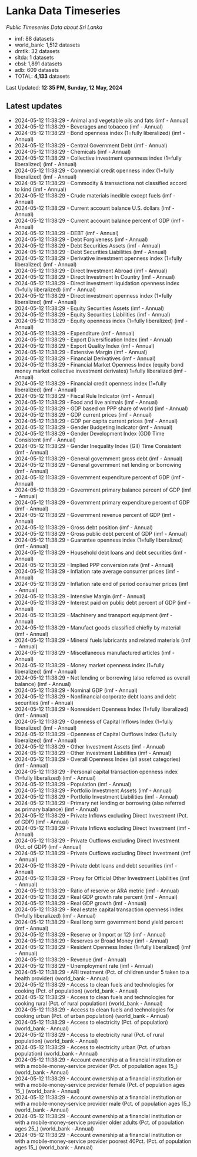 # Lanka Data Timeseries
*Public Timeseries Data about Sri Lanka*

* imf: 88 datasets
* world_bank: 1,512 datasets
* dmtlk: 32 datasets
* sltda: 1 datasets
* cbsl: 1,891 datasets
* adb: 609 datasets
* TOTAL: **4,133** datasets

Last Updated: **12:35 PM, Sunday, 12 May, 2024**

## Latest updates

* 2024-05-12 11:38:29 - Animal and vegetable oils and fats (imf - Annual)
* 2024-05-12 11:38:29 - Beverages and tobacco (imf - Annual)
* 2024-05-12 11:38:29 - Bond openness index (1=fully liberalized) (imf - Annual)
* 2024-05-12 11:38:29 - Central Government Debt (imf - Annual)
* 2024-05-12 11:38:29 - Chemicals (imf - Annual)
* 2024-05-12 11:38:29 - Collective investment openness index (1=fully liberalized) (imf - Annual)
* 2024-05-12 11:38:29 - Commercial credit openness index (1=fully liberalized) (imf - Annual)
* 2024-05-12 11:38:29 - Commodity & transactions not classified accord to kind (imf - Annual)
* 2024-05-12 11:38:29 - Crude materials inedible except fuels (imf - Annual)
* 2024-05-12 11:38:29 - Current account balance U.S. dollars (imf - Annual)
* 2024-05-12 11:38:29 - Current account balance percent of GDP (imf - Annual)
* 2024-05-12 11:38:29 - DEBT (imf - Annual)
* 2024-05-12 11:38:29 - Debt Forgiveness (imf - Annual)
* 2024-05-12 11:38:29 - Debt Securities Assets (imf - Annual)
* 2024-05-12 11:38:29 - Debt Securities Liabilities (imf - Annual)
* 2024-05-12 11:38:29 - Derivative investment openness index (1=fully liberalized) (imf - Annual)
* 2024-05-12 11:38:29 - Direct Investment Abroad (imf - Annual)
* 2024-05-12 11:38:29 - Direct Investment In Country (imf - Annual)
* 2024-05-12 11:38:29 - Direct investment liquidation openness index (1=fully liberalized) (imf - Annual)
* 2024-05-12 11:38:29 - Direct investment openness index (1=fully liberalized) (imf - Annual)
* 2024-05-12 11:38:29 - Equity Securities Assets (imf - Annual)
* 2024-05-12 11:38:29 - Equity Securities Liabilities (imf - Annual)
* 2024-05-12 11:38:29 - Equity openness index (1=fully liberalized) (imf - Annual)
* 2024-05-12 11:38:29 - Expenditure (imf - Annual)
* 2024-05-12 11:38:29 - Export Diversification Index (imf - Annual)
* 2024-05-12 11:38:29 - Export Quality Index (imf - Annual)
* 2024-05-12 11:38:29 - Extensive Margin (imf - Annual)
* 2024-05-12 11:38:29 - Financial Derivatives (imf - Annual)
* 2024-05-12 11:38:29 - Financial Market Openness Index (equity bond money market collective investment derivates) 1=fully liberalized (imf - Annual)
* 2024-05-12 11:38:29 - Financial credit openness index (1=fully liberalized) (imf - Annual)
* 2024-05-12 11:38:29 - Fiscal Rule Indicator (imf - Annual)
* 2024-05-12 11:38:29 - Food and live animals (imf - Annual)
* 2024-05-12 11:38:29 - GDP based on PPP share of world (imf - Annual)
* 2024-05-12 11:38:29 - GDP current prices (imf - Annual)
* 2024-05-12 11:38:29 - GDP per capita current prices (imf - Annual)
* 2024-05-12 11:38:29 - Gender Budgeting Indicator (imf - Annual)
* 2024-05-12 11:38:29 - Gender Development Index (GDI) Time Consistent (imf - Annual)
* 2024-05-12 11:38:29 - Gender Inequality Index (GII) Time Consistent (imf - Annual)
* 2024-05-12 11:38:29 - General government gross debt (imf - Annual)
* 2024-05-12 11:38:29 - General government net lending or borrowing (imf - Annual)
* 2024-05-12 11:38:29 - Government expenditure percent of GDP (imf - Annual)
* 2024-05-12 11:38:29 - Government primary balance percent of GDP (imf - Annual)
* 2024-05-12 11:38:29 - Government primary expenditure percent of GDP (imf - Annual)
* 2024-05-12 11:38:29 - Government revenue percent of GDP (imf - Annual)
* 2024-05-12 11:38:29 - Gross debt position (imf - Annual)
* 2024-05-12 11:38:29 - Gross public debt percent of GDP (imf - Annual)
* 2024-05-12 11:38:29 - Guarantee openness index (1=fully liberalized) (imf - Annual)
* 2024-05-12 11:38:29 - Household debt loans and debt securities (imf - Annual)
* 2024-05-12 11:38:29 - Implied PPP conversion rate (imf - Annual)
* 2024-05-12 11:38:29 - Inflation rate average consumer prices (imf - Annual)
* 2024-05-12 11:38:29 - Inflation rate end of period consumer prices (imf - Annual)
* 2024-05-12 11:38:29 - Intensive Margin (imf - Annual)
* 2024-05-12 11:38:29 - Interest paid on public debt percent of GDP (imf - Annual)
* 2024-05-12 11:38:29 - Machinery and transport equipment (imf - Annual)
* 2024-05-12 11:38:29 - Manufact goods classified chiefly by material (imf - Annual)
* 2024-05-12 11:38:29 - Mineral fuels lubricants and related materials (imf - Annual)
* 2024-05-12 11:38:29 - Miscellaneous manufactured articles (imf - Annual)
* 2024-05-12 11:38:29 - Money market openness index (1=fully liberalized) (imf - Annual)
* 2024-05-12 11:38:29 - Net lending or borrowing (also referred as overall balance) (imf - Annual)
* 2024-05-12 11:38:29 - Nominal GDP (imf - Annual)
* 2024-05-12 11:38:29 - Nonfinancial corporate debt loans and debt securities (imf - Annual)
* 2024-05-12 11:38:29 - Nonresident Openness Index (1=fully liberalized) (imf - Annual)
* 2024-05-12 11:38:29 - Openness of Capital Inflows Index (1=fully liberalized) (imf - Annual)
* 2024-05-12 11:38:29 - Openness of Capital Outflows Index (1=fully liberalized) (imf - Annual)
* 2024-05-12 11:38:29 - Other Investment Assets (imf - Annual)
* 2024-05-12 11:38:29 - Other Investment Liabilities (imf - Annual)
* 2024-05-12 11:38:29 - Overall Openness Index (all asset categories) (imf - Annual)
* 2024-05-12 11:38:29 - Personal capital transaction openness index (1=fully liberalized) (imf - Annual)
* 2024-05-12 11:38:29 - Population (imf - Annual)
* 2024-05-12 11:38:29 - Portfolio Investment Assets (imf - Annual)
* 2024-05-12 11:38:29 - Portfolio Investment Liabilities (imf - Annual)
* 2024-05-12 11:38:29 - Primary net lending or borrowing (also referred as primary balance) (imf - Annual)
* 2024-05-12 11:38:29 - Private Inflows excluding Direct Investment (Pct. of GDP) (imf - Annual)
* 2024-05-12 11:38:29 - Private Inflows excluding Direct Investment (imf - Annual)
* 2024-05-12 11:38:29 - Private Outflows excluding Direct Investment (Pct. of GDP) (imf - Annual)
* 2024-05-12 11:38:29 - Private Outflows excluding Direct Investment (imf - Annual)
* 2024-05-12 11:38:29 - Private debt loans and debt securities (imf - Annual)
* 2024-05-12 11:38:29 - Proxy for Official Other Investment Liabilities (imf - Annual)
* 2024-05-12 11:38:29 - Ratio of reserve or ARA metric (imf - Annual)
* 2024-05-12 11:38:29 - Real GDP growth rate percent (imf - Annual)
* 2024-05-12 11:38:29 - Real GDP growth (imf - Annual)
* 2024-05-12 11:38:29 - Real estate capital transaction openness index (1=fully liberalized) (imf - Annual)
* 2024-05-12 11:38:29 - Real long term government bond yield percent (imf - Annual)
* 2024-05-12 11:38:29 - Reserve or (Import or 12) (imf - Annual)
* 2024-05-12 11:38:29 - Reserves or Broad Money (imf - Annual)
* 2024-05-12 11:38:29 - Resident Openness Index (1=fully liberalized) (imf - Annual)
* 2024-05-12 11:38:29 - Revenue (imf - Annual)
* 2024-05-12 11:38:29 - Unemployment rate (imf - Annual)
* 2024-05-12 11:38:29 - ARI treatment (Pct. of children under 5 taken to a health provider) (world_bank - Annual)
* 2024-05-12 11:38:29 - Access to clean fuels and technologies for cooking (Pct. of population) (world_bank - Annual)
* 2024-05-12 11:38:29 - Access to clean fuels and technologies for cooking rural (Pct. of rural population) (world_bank - Annual)
* 2024-05-12 11:38:29 - Access to clean fuels and technologies for cooking urban (Pct. of urban population) (world_bank - Annual)
* 2024-05-12 11:38:29 - Access to electricity (Pct. of population) (world_bank - Annual)
* 2024-05-12 11:38:29 - Access to electricity rural (Pct. of rural population) (world_bank - Annual)
* 2024-05-12 11:38:29 - Access to electricity urban (Pct. of urban population) (world_bank - Annual)
* 2024-05-12 11:38:29 - Account ownership at a financial institution or with a mobile-money-service provider (Pct. of population ages 15_) (world_bank - Annual)
* 2024-05-12 11:38:29 - Account ownership at a financial institution or with a mobile-money-service provider female (Pct. of population ages 15_) (world_bank - Annual)
* 2024-05-12 11:38:29 - Account ownership at a financial institution or with a mobile-money-service provider male (Pct. of population ages 15_) (world_bank - Annual)
* 2024-05-12 11:38:29 - Account ownership at a financial institution or with a mobile-money-service provider older adults (Pct. of population ages 25_) (world_bank - Annual)
* 2024-05-12 11:38:29 - Account ownership at a financial institution or with a mobile-money-service provider poorest 40Pct. (Pct. of population ages 15_) (world_bank - Annual)